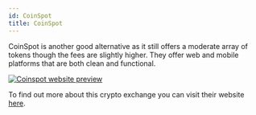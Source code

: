 ```yaml
---
id: CoinSpot
title: CoinSpot
---
```


CoinSpot is another good alternative as it still offers a moderate array of tokens though the fees are slightly higher. They offer web and mobile platforms that are both clean and functional.

[<img alt="Coinspot website preview" src="/img/CoinSpot.png" />](https://www.coinspot.com.au/)

To find out more about this crypto exchange you can visit their website [here](https://www.coinspot.com.au/).
